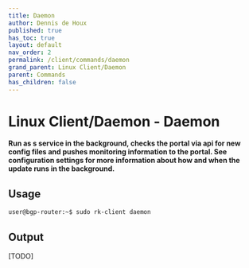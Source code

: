 ```yaml
---
title: Daemon
author: Dennis de Houx
published: true
has_toc: true
layout: default
nav_order: 2
permalink: /client/commands/daemon
grand_parent: Linux Client/Daemon
parent: Commands
has_children: false
---
```


# Linux Client/Daemon - Daemon

**Run as s service in the background, checks the portal via api for new config files and pushes monitoring information to the portal. See configuration settings for more information about how and when the update runs in the background.**

<!--
## Options

| Option | Parameter | Description | Default |
| ------ | --------- | ----------- | ------- |
|        |           |             |         |
//-->

## Usage

```bash
user@bgp-router:~$ sudo rk-client daemon
```

## Output

[TODO]
